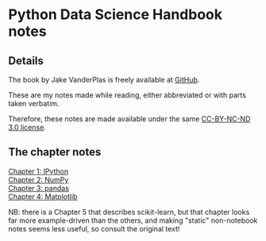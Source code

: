# Python Data Science Handbook notes

## Details

The book by Jake VanderPlas is freely available at
[GitHub](https://github.com/jakevdp/PythonDataScienceHandbook).

These are my notes made while reading, either abbreviated or with parts
taken verbatim.

Therefore, these notes are made available under the same
[CC-BY-NC-ND 3.0 license](https://creativecommons.org/licenses/by-nc-nd/3.0/us/legalcode).

## The chapter notes

[Chapter 1: IPython](Chapter_1_IPython.md)  
[Chapter 2: NumPy](Chapter_2_NumPy.md)  
[Chapter 3: pandas](Chapter_3_pandas.md)  
[Chapter 4: Matplotlib](Chapter_4_Matplotlib.md)  

NB: there is a Chapter 5 that describes scikit-learn, but that chapter
looks far more example-driven than the others, and making "static"
non-notebook notes seems less useful, so consult the original text!
